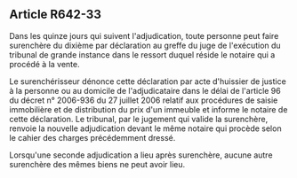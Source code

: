 Article R642-33
----
Dans les quinze jours qui suivent l'adjudication, toute personne peut faire
surenchère du dixième par déclaration au greffe du juge de l'exécution du
tribunal de grande instance dans le ressort duquel réside le notaire qui a
procédé à la vente.

Le surenchérisseur dénonce cette déclaration par acte d'huissier de justice à la
personne ou au domicile de l'adjudicataire dans le délai de l'article 96 du
décret n° 2006-936 du 27 juillet 2006 relatif aux procédures de saisie
immobilière et de distribution du prix d'un immeuble et informe le notaire de
cette déclaration. Le tribunal, par le jugement qui valide la surenchère,
renvoie la nouvelle adjudication devant le même notaire qui procède selon le
cahier des charges précédemment dressé.

Lorsqu'une seconde adjudication a lieu après surenchère, aucune autre surenchère
des mêmes biens ne peut avoir lieu.
